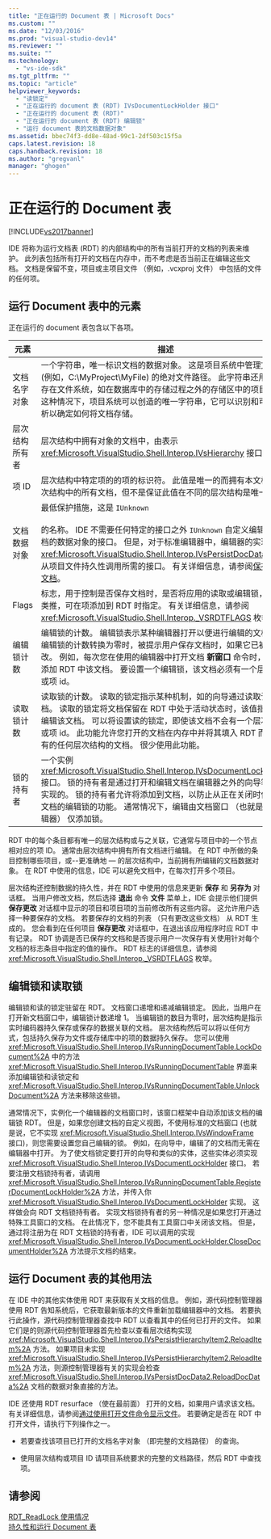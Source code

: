 ```yaml
---
title: "正在运行的 Document 表 | Microsoft Docs"
ms.custom: ""
ms.date: "12/03/2016"
ms.prod: "visual-studio-dev14"
ms.reviewer: ""
ms.suite: ""
ms.technology: 
  - "vs-ide-sdk"
ms.tgt_pltfrm: ""
ms.topic: "article"
helpviewer_keywords: 
  - "读锁定"
  - "正在运行的 document 表 (RDT) IVsDocumentLockHolder 接口"
  - "正在运行的 document 表 (RDT)"
  - "正在运行的 document 表 (RDT) 编辑锁"
  - "运行 document 表的文档数据对象"
ms.assetid: bbec74f3-dd8e-48ad-99c1-2df503c15f5a
caps.latest.revision: 18
caps.handback.revision: 18
ms.author: "gregvanl"
manager: "ghogen"
---
```

# 正在运行的 Document 表
[!INCLUDE[vs2017banner](../../code-quality/includes/vs2017banner.md)]

IDE 将称为运行文档表 \(RDT\) 的内部结构中的所有当前打开的文档的列表来维护。 此列表包括所有打开的文档在内存中，而不考虑是否当前正在编辑这些文档。 文档是保留不变，项目或主项目文件 （例如，.vcxproj 文件） 中包括的文件的任何项。  
  
## 运行 Document 表中的元素  
 正在运行的 document 表包含以下各项。  
  
|元素|描述|  
|--------|--------|  
|文档名字对象|一个字符串，唯一标识文档的数据对象。 这是项目系统中管理文件 \(例如，C:\\MyProject\\MyFile\) 的绝对文件路径。 此字符串还用于保存在文件系统，如在数据库中的存储过程之外的存储区中的项目。 在这种情况下，项目系统可以创造的唯一字符串，它可以识别和可能分析以确定如何将文档存储。|  
|层次结构所有者|层次结构中拥有对象的文档中，由表示 <xref:Microsoft.VisualStudio.Shell.Interop.IVsHierarchy> 接口。|  
|项 ID|层次结构中特定项的的项的标识符。 此值是唯一的而拥有本文档的层次结构中的所有文档，但不是保证此值在不同的层次结构是唯一的。|  
|文档数据对象|最低保护措施，这是 `IUnknown`<br /><br /> 的名称。 IDE 不需要任何特定的接口之外 `IUnknown` 自定义编辑器的文档的数据对象的接口。 但是，对于标准编辑器中，编辑器的实现 <xref:Microsoft.VisualStudio.Shell.Interop.IVsPersistDocData2> 处理从项目文件持久性调用所需的接口。 有关详细信息，请参阅[保存标准文档](../../extensibility/internals/saving-a-standard-document.md)。|  
|Flags|标志，用于控制是否保存文档时，是否将应用的读取或编辑锁，以此类推，可在项添加到 RDT 时指定。 有关详细信息，请参阅 <xref:Microsoft.VisualStudio.Shell.Interop._VSRDTFLAGS> 枚举。|  
|编辑锁计数|编辑锁的计数。 编辑锁表示某种编辑器打开以便进行编辑的文档。 当编辑锁的计数转换为零时，被提示用户保存文档时，如果它已被修改。 例如，每次您在使用的编辑器中打开文档 **新窗口** 命令时，编辑锁添加 RDT 中该文档。 要设置一个编辑锁，该文档必须有一个层次结构或项 id。|  
|读取锁计数|读取锁的计数。 读取的锁定指示某种机制，如的向导通过读取该文档。 读取的锁定将文档保留在 RDT 中处于活动状态时，该值指示不能编辑该文档。 可以将设置读的锁定，即使该文档不会有一个层次结构或项 id。 此功能允许您打开的文档在内存中并将其填入 RDT 而无需拥有的任何层次结构的文档。 很少使用此功能。|  
|锁的持有者|一个实例 <xref:Microsoft.VisualStudio.Shell.Interop.IVsDocumentLockHolder> 接口。 锁的持有者是通过打开和编辑文档在编辑器之外的向导等功能实现的。 锁的持有者允许将添加到文档，以防止从正在关闭时仍编辑文档的编辑锁的功能。 通常情况下，编辑由文档窗口 （也就是说，编辑器） 仅添加锁。|  
  
 RDT 中的每个条目都有唯一的层次结构或与之关联，它通常与项目中的一个节点相对应的项 ID。 通常由层次结构中拥有所有文档进行编辑。 在 RDT 中所做的条目控制哪些项目，或\-\-更准确地 — 的层次结构中，当前拥有所编辑的文档数据对象。 在 RDT 中使用的信息，IDE 可以避免文档中，在每次打开多个项目。  
  
 层次结构还控制数据的持久性，并在 RDT 中使用的信息来更新 **保存** 和 **另存为** 对话框。 当用户修改文档，然后选择 **退出** 命令 **文件** 菜单上，IDE 会提示他们提供 **保存更改** 对话框中显示的项目和项目项的当前修改所有这些内容。 这允许用户选择一种要保存的文档。 若要保存的文档的列表 （只有更改这些文档） 从 RDT 生成的。 您会看到在任何项目 **保存更改** 对话框中，在退出该应用程序时应 RDT 中有记录。 RDT 协调是否已保存的文档和是否提示用户一次保存有关使用针对每个文档的标志条目中指定的值的操作。 RDT 标志的详细信息，请参阅 <xref:Microsoft.VisualStudio.Shell.Interop._VSRDTFLAGS> 枚举。  
  
## 编辑锁和读取锁  
 编辑锁和读的锁定驻留在 RDT。 文档窗口递增和递减编辑锁定。 因此，当用户在打开新文档窗口中，编辑锁计数递增 1。 当编辑锁的数目为零时，层次结构是指示实时编码器持久保存或保存的数据关联的文档。 层次结构然后可以将以任何方式，包括持久保存为文件或存储库中的项的数据持久保存。 您可以使用 <xref:Microsoft.VisualStudio.Shell.Interop.IVsRunningDocumentTable.LockDocument%2A> 中的方法 <xref:Microsoft.VisualStudio.Shell.Interop.IVsRunningDocumentTable> 界面来添加编辑锁和读锁定和 <xref:Microsoft.VisualStudio.Shell.Interop.IVsRunningDocumentTable.UnlockDocument%2A> 方法来移除这些锁。  
  
 通常情况下，实例化一个编辑器的文档窗口时，该窗口框架中自动添加该文档的编辑锁 RDT。 但是，如果您创建文档的自定义视图，不使用标准的文档窗口 \(也就是说，它不实现 <xref:Microsoft.VisualStudio.Shell.Interop.IVsWindowFrame> 接口\)，则您需要设置您自己编辑的锁。 例如，在向导中，编辑了的文档而无需在编辑器中打开。 为了使文档锁定要打开的向导和类似的实体，这些实体必须实现 <xref:Microsoft.VisualStudio.Shell.Interop.IVsDocumentLockHolder> 接口。 若要注册文档锁持有者，请调用 <xref:Microsoft.VisualStudio.Shell.Interop.IVsRunningDocumentTable.RegisterDocumentLockHolder%2A> 方法，并传入你 <xref:Microsoft.VisualStudio.Shell.Interop.IVsDocumentLockHolder> 实现。 这样做会向 RDT 文档锁持有者。 实现文档锁持有者的另一种情况是如果您打开通过特殊工具窗口的文档。 在此情况下，您不能具有工具窗口中关闭该文档。 但是，通过将注册为在 RDT 文档锁的持有者，IDE 可以调用的实现 <xref:Microsoft.VisualStudio.Shell.Interop.IVsDocumentLockHolder.CloseDocumentHolder%2A> 方法提示文档的结束。  
  
## 运行 Document 表的其他用法  
 在 IDE 中的其他实体使用 RDT 来获取有关文档的信息。 例如，源代码控制管理器使用 RDT 告知系统后，它获取最新版本的文件重新加载编辑器中的文档。 若要执行此操作，源代码控制管理器查找中 RDT 以查看其中的任何已打开的文件。 如果它们是的则源代码控制管理器首先检查以查看层次结构实现 <xref:Microsoft.VisualStudio.Shell.Interop.IVsPersistHierarchyItem2.ReloadItem%2A> 方法。 如果项目未实现 <xref:Microsoft.VisualStudio.Shell.Interop.IVsPersistHierarchyItem2.ReloadItem%2A> 方法，则源控制管理器有关的实现会检查 <xref:Microsoft.VisualStudio.Shell.Interop.IVsPersistDocData2.ReloadDocData%2A> 文档的数据对象直接的方法。  
  
 IDE 还使用 RDT resurface （使在最前面） 打开的文档，如果用户请求该文档。 有关详细信息，请参阅[通过使用打开文件命令显示文件](../../extensibility/internals/displaying-files-by-using-the-open-file-command.md)。 若要确定是否在 RDT 中打开文件，请执行下列操作之一。  
  
-   若要查找该项目已打开的文档名字对象 （即完整的文档路径） 的查询。  
  
-   使用层次结构或项目 ID 请项目系统要求的完整的文档路径，然后 RDT 中查找项。  
  
## 请参阅  
 [RDT\_ReadLock 使用情况](../../extensibility/internals/rdt-readlock-usage.md)   
 [持久性和运行 Document 表](../../extensibility/internals/persistence-and-the-running-document-table.md)